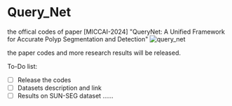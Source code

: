 # Query_Net

the offical codes of paper [MICCAI-2024] "QueryNet: A Unified Framework for Accurate Polyp Segmentation and Detection"
![query_net](./Figure/query_net.png "QueryNet")

the paper codes and more research results will be released.

To-Do list:
- [ ] Release the codes
- [ ] Datasets description and link
- [ ] Results on SUN-SEG dataset
......
